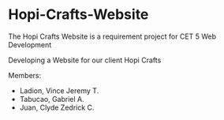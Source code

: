 # Hopi-Crafts-Website
 
 The Hopi Crafts Website is a requirement project for CET 5 Web Development
 
 Developing a Website for our client Hopi Crafts 

 Members:
 - Ladion, Vince Jeremy T.
 - Tabucao, Gabriel A. 
 - Juan, Clyde Zedrick C.

